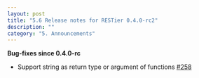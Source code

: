 ```yaml
---
layout: post
title: "5.6 Release notes for RESTier 0.4.0-rc2"
description: ""
category: "5. Announcements"
---
```


**Bug-fixes since 0.4.0-rc**

 - Support string as return type or argument of functions [#258](https://github.com/OData/RESTier/issues/258)
